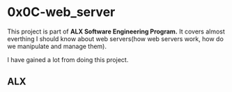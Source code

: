 # 0x0C-web_server

This project is part of <b>ALX Software Engineering Program.</b> It covers almost everthing I should know about web servers(how web servers work, how do we manipulate and manage them).

I have gained a lot from doing this project.
## ALX